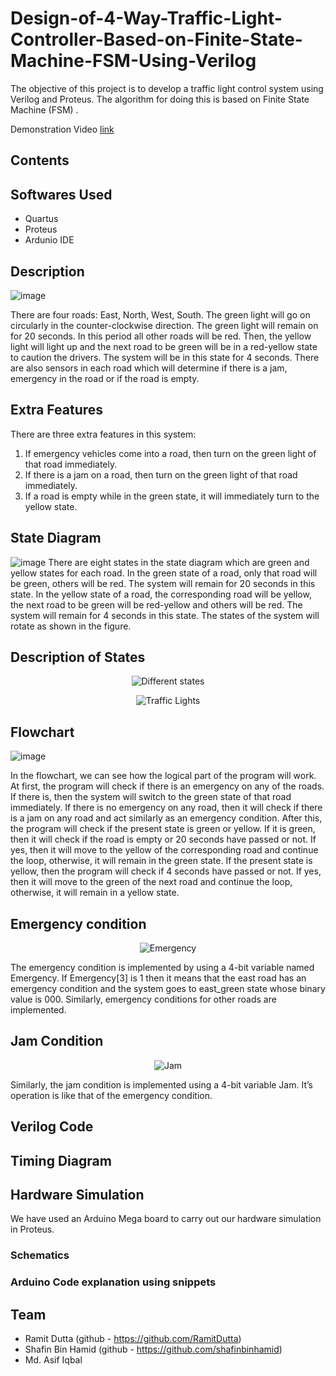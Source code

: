 # Design-of-4-Way-Traffic-Light-Controller-Based-on-Finite-State-Machine-FSM-Using-Verilog
The objective of this project is to develop a traffic light control system using Verilog and Proteus. The algorithm for doing this is based on Finite State Machine
(FSM) .

Demonstration Video <a href="https://youtu.be/iB-ycT9aWPk">link</a>

## Contents

## Softwares Used
- Quartus
- Proteus
- Ardunio IDE
## Description

![image](https://user-images.githubusercontent.com/66994793/137629692-5ba072a1-e0c2-4308-bfcd-a7216ac2f78e.png)

There are four roads: East, North, West, South. The green light will go on
circularly in the counter-clockwise direction. The green light will remain on for 20
seconds. In this period all other roads will be red. Then, the yellow light will light
up and the next road to be green will be in a red-yellow state to caution the
drivers. The system will be in this state for 4 seconds. There are also sensors in
each road which will determine if there is a jam, emergency in the road or if the
road is empty.

## Extra Features

There are three extra features in this system:
1. If emergency vehicles come into a road, then turn on the green light of that road immediately.
2. If there is a jam on a road, then turn on the green light of that road immediately.
3. If a road is empty while in the green state, it will immediately turn to the yellow state.

## State Diagram

![image](https://user-images.githubusercontent.com/66994793/137629964-beb3422e-b55c-49ba-884a-b7ff5520b478.png)
There are eight states in the state diagram which are green and yellow states for each road. In the green state of a road, only that road will be green, others will be red. The system will remain for 20 seconds in this state. In the yellow state of a road, the corresponding road will be yellow, the next road to be green will be red-yellow and others will be red. The system will remain for 4 seconds in this state. The states of the system will rotate as shown in the figure.
## Description of States
<p align="center">
  <img src="https://user-images.githubusercontent.com/66994793/137627659-c72f2075-0376-4411-8f9b-b8e3c778cb9f.png" title="Different states">
</p>

<p align="center">
  <img src="https://user-images.githubusercontent.com/66994793/137627661-0833e332-0482-42ba-9145-53792be68e80.png" title="Traffic Lights">
</p>


## Flowchart
![image](https://user-images.githubusercontent.com/66994793/137631829-ec61c4d3-0b06-40ca-9c14-4423099af11b.png)

In the flowchart, we can see how the logical part of the program will work. At first, the program will check if there is an emergency on any of the roads. If there is, then the system will switch to the green state of that road immediately. If there is no emergency on any road, then it will check if there is a jam on any road and act similarly as an emergency condition. After this, the program will check if the present state is green or yellow. If it is green, then it will check if the road is empty or 20 seconds have passed or not. If yes, then it will move to the yellow of the corresponding road and continue the loop, otherwise, it will remain in the green state. If the present state is yellow, then the program will check if 4 seconds have passed or not. If yes, then it will move to the green of the next road and continue the loop, otherwise, it will remain in a yellow state. 
## Emergency condition

<p align="center">
  <img src="https://user-images.githubusercontent.com/66994793/137627678-199c7e93-2b8b-470f-96af-0bb5eb81e0d0.png" title="Emergency">
</p>


The emergency condition is implemented by using a 4-bit variable named Emergency. If Emergency[3] is 1 then it means that the east road has an emergency condition and the system goes to east_green state whose binary value is 000. Similarly, emergency conditions for other roads are implemented.

## Jam Condition
<p align="center">
  <img src="https://user-images.githubusercontent.com/66994793/137627686-1c6a4944-656d-4319-b3e7-93accee70a3c.png" title="Jam">
</p>

Similarly, the jam condition is implemented using a 4-bit variable Jam. It’s operation is like that of the emergency condition.

## Verilog Code
## Timing Diagram
## Hardware Simulation
We have used an Arduino Mega board to carry out our hardware simulation in Proteus.
### Schematics
### Arduino Code explanation using snippets

## Team
- Ramit Dutta (github - https://github.com/RamitDutta)
- Shafin Bin Hamid (github - https://github.com/shafinbinhamid)
-  Md. Asif Iqbal
